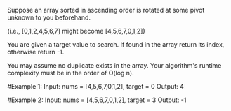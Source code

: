Suppose an array sorted in ascending order is rotated at some pivot unknown to you beforehand.

(i.e., [0,1,2,4,5,6,7] might become [4,5,6,7,0,1,2])

You are given a target value to search.
If found in the array return its index, otherwise
return -1.

You may assume no duplicate exists in the array.
Your algorithm's runtime complexity must be in the order of O(log n).

#Example 1:
  Input: nums = [4,5,6,7,0,1,2], target = 0
  Output: 4

#Example 2:
  Input: nums = [4,5,6,7,0,1,2], target = 3
  Output: -1
